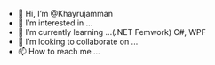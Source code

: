 - 👋 Hi, I’m @Khayrujamman
- 👀 I’m interested in ...
- 🌱 I’m currently learning ...(.NET Femwork) C#, WPF
- 💞️ I’m looking to collaborate on ...
- 📫 How to reach me ...

<!---
Khayrujamman/Khayrujamman is a ✨ special ✨ repository because its `README.md` (this file) appears on your GitHub profile.
You can click the Preview link to take a look at your changes.
--->
